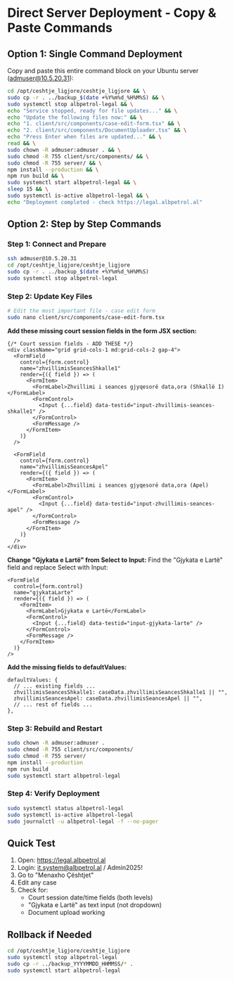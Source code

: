 # Direct Server Deployment - Copy & Paste Commands

## Option 1: Single Command Deployment

Copy and paste this entire command block on your Ubuntu server (admuser@10.5.20.31):

```bash
cd /opt/ceshtje_ligjore/ceshtje_ligjore && \
sudo cp -r . ../backup_$(date +%Y%m%d_%H%M%S) && \
sudo systemctl stop albpetrol-legal && \
echo "Service stopped, ready for file updates..." && \
echo "Update the following files now:" && \
echo "1. client/src/components/case-edit-form.tsx" && \
echo "2. client/src/components/DocumentUploader.tsx" && \
echo "Press Enter when files are updated..." && \
read && \
sudo chown -R admuser:admuser . && \
sudo chmod -R 755 client/src/components/ && \
sudo chmod -R 755 server/ && \
npm install --production && \
npm run build && \
sudo systemctl start albpetrol-legal && \
sleep 15 && \
sudo systemctl is-active albpetrol-legal && \
echo "Deployment completed - check https://legal.albpetrol.al"
```

## Option 2: Step by Step Commands

### Step 1: Connect and Prepare
```bash
ssh admuser@10.5.20.31
cd /opt/ceshtje_ligjore/ceshtje_ligjore
sudo cp -r . ../backup_$(date +%Y%m%d_%H%M%S)
sudo systemctl stop albpetrol-legal
```

### Step 2: Update Key Files
```bash
# Edit the most important file - case edit form
sudo nano client/src/components/case-edit-form.tsx
```

**Add these missing court session fields in the form JSX section:**
```tsx
{/* Court session fields - ADD THESE */}
<div className="grid grid-cols-1 md:grid-cols-2 gap-4">
  <FormField
    control={form.control}
    name="zhvillimisSeancesShkalle1"
    render={({ field }) => (
      <FormItem>
        <FormLabel>Zhvillimi i seances gjyqesorë data,ora (Shkallë I)</FormLabel>
        <FormControl>
          <Input {...field} data-testid="input-zhvillimis-seances-shkalle1" />
        </FormControl>
        <FormMessage />
      </FormItem>
    )}
  />

  <FormField
    control={form.control}
    name="zhvillimisSeancesApel"
    render={({ field }) => (
      <FormItem>
        <FormLabel>Zhvillimi i seances gjyqesorë data,ora (Apel)</FormLabel>
        <FormControl>
          <Input {...field} data-testid="input-zhvillimis-seances-apel" />
        </FormControl>
        <FormMessage />
      </FormItem>
    )}
  />
</div>
```

**Change "Gjykata e Lartë" from Select to Input:**
Find the "Gjykata e Lartë" field and replace Select with Input:
```tsx
<FormField
  control={form.control}
  name="gjykataLarte"
  render={({ field }) => (
    <FormItem>
      <FormLabel>Gjykata e Lartë</FormLabel>
      <FormControl>
        <Input {...field} data-testid="input-gjykata-larte" />
      </FormControl>
      <FormMessage />
    </FormItem>
  )}
/>
```

**Add the missing fields to defaultValues:**
```tsx
defaultValues: {
  // ... existing fields ...
  zhvillimisSeancesShkalle1: caseData.zhvillimisSeancesShkalle1 || "",
  zhvillimisSeancesApel: caseData.zhvillimisSeancesApel || "",
  // ... rest of fields ...
},
```

### Step 3: Rebuild and Restart
```bash
sudo chown -R admuser:admuser .
sudo chmod -R 755 client/src/components/
sudo chmod -R 755 server/
npm install --production
npm run build
sudo systemctl start albpetrol-legal
```

### Step 4: Verify Deployment
```bash
sudo systemctl status albpetrol-legal
sudo systemctl is-active albpetrol-legal
sudo journalctl -u albpetrol-legal -f --no-pager
```

## Quick Test
1. Open: https://legal.albpetrol.al
2. Login: it.system@albpetrol.al / Admin2025!
3. Go to "Menaxho Çështjet" 
4. Edit any case
5. Check for:
   - Court session date/time fields (both levels)
   - "Gjykata e Lartë" as text input (not dropdown)
   - Document upload working

## Rollback if Needed
```bash
cd /opt/ceshtje_ligjore/ceshtje_ligjore
sudo systemctl stop albpetrol-legal
sudo cp -r ../backup_YYYYMMDD_HHMMSS/* .
sudo systemctl start albpetrol-legal
```